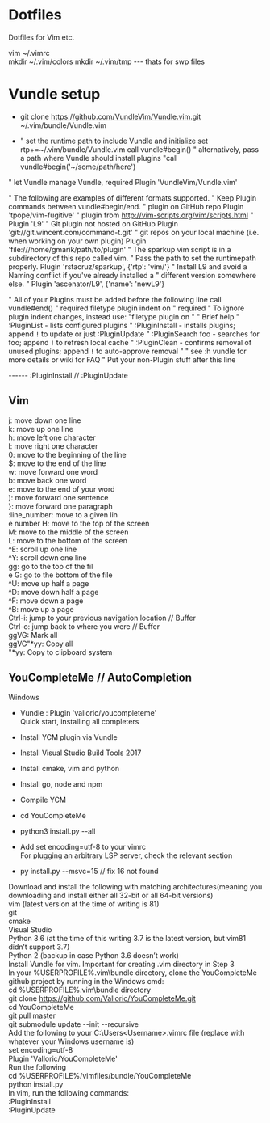 # Dotfiles
Dotfiles for Vim etc.


vim ~/.vimrc<br>
mkdir ~/.vim/colors
mkdir ~/.vim/tmp --- thats for swp files


# Vundle setup

- git clone https://github.com/VundleVim/Vundle.vim.git ~/.vim/bundle/Vundle.vim

- " set the runtime path to include Vundle and initialize
set rtp+=~/.vim/bundle/Vundle.vim
call vundle#begin()
" alternatively, pass a path where Vundle should install plugins
"call vundle#begin('~/some/path/here')

" let Vundle manage Vundle, required
Plugin 'VundleVim/Vundle.vim'

" The following are examples of different formats supported.
" Keep Plugin commands between vundle#begin/end.
" plugin on GitHub repo
Plugin 'tpope/vim-fugitive'
" plugin from http://vim-scripts.org/vim/scripts.html
" Plugin 'L9'
" Git plugin not hosted on GitHub
Plugin 'git://git.wincent.com/command-t.git'
" git repos on your local machine (i.e. when working on your own plugin)
Plugin 'file:///home/gmarik/path/to/plugin'
" The sparkup vim script is in a subdirectory of this repo called vim.
" Pass the path to set the runtimepath properly.
Plugin 'rstacruz/sparkup', {'rtp': 'vim/'}
" Install L9 and avoid a Naming conflict if you've already installed a
" different version somewhere else.
" Plugin 'ascenator/L9', {'name': 'newL9'}

" All of your Plugins must be added before the following line
call vundle#end()            " required
filetype plugin indent on    " required
" To ignore plugin indent changes, instead use:
"filetype plugin on
"
" Brief help
" :PluginList       - lists configured plugins
" :PluginInstall    - installs plugins; append `!` to update or just :PluginUpdate
" :PluginSearch foo - searches for foo; append `!` to refresh local cache
" :PluginClean      - confirms removal of unused plugins; append `!` to auto-approve removal
"
" see :h vundle for more details or wiki for FAQ
" Put your non-Plugin stuff after this line

------ :PluginInstall // :PluginUpdate


## Vim

j: move down one line<br>
k: move up one line<br>
h: move left one character<br>
l: move right one character<br>
0: move to the beginning of the line<br>
$: move to the end of the line<br>
w: move forward one word<br>
b: move back one word<br>
e: move to the end of your word<br>
): move forward one sentence<br>
}: move forward one paragraph<br>
:line_number: move to a given lin<br>e number
H: move to the top of the screen<br>
M: move to the middle of the screen<br>
L: move to the bottom of the screen<br>
^E: scroll up one line<br>
^Y: scroll down one line<br>
gg: go to the top of the fil<br>e
G: go to the bottom of the file<br>
^U: move up half a page<br>
^D: move down half a page<br>
^F: move down a page<br>
^B: move up a page<br>
Ctrl-i: jump to your previous navigation location // Buffer<br>
Ctrl-o: jump back to where you were // Buffer<br>
ggVG: Mark all<br>
ggVG"*yy: Copy all<br>
"*yy: Copy to clipboard system


## YouCompleteMe // AutoCompletion
Windows<br>
- Vundle : Plugin 'valloric/youcompleteme'<br>
Quick start, installing all completers<br>
- Install YCM plugin via Vundle<br>
- Install Visual Studio Build Tools 2017<br>
- Install cmake, vim and python<br>
- Install go, node and npm<br>
- Compile YCM<br>
- cd YouCompleteMe<br>
- python3 install.py --all<br>
- Add set encoding=utf-8 to your vimrc<br>
For plugging an arbitrary LSP server, check the relevant section<br>

- py install.py --msvc=15 // fix 16 not found<br>


Download and install the following with matching architectures(meaning you downloading and install either all 32-bit or all 64-bit versions)<br>
vim (latest version at the time of writing is 81)<br>
git<br>
cmake<br>
Visual Studio<br> 
Python 3.6 (at the time of this writing 3.7 is the latest version, but vim81 didn’t support 3.7)<br>
Python 2 (backup in case Python 3.6 doesn’t work)<br>
Install Vundle for vim. Important for creating .vim directory in Step 3<br>
In your %USERPROFILE%\.vim\bundle directory, clone the YouCompleteMe github project by running in the Windows cmd:<br>
cd %USERPROFILE%\.vim\bundle directory<br>
git clone https://github.com/Valloric/YouCompleteMe.git<br>
cd YouCompleteMe<br>
git pull master<br>
git submodule update --init --recursive<br>
Add the following to your C:\Users\<Username>\.vimrc file (replace <Username> with whatever your Windows username is)<br>
set encoding=utf-8<br>
Plugin 'Valloric/YouCompleteMe'<br>
Run the following<br>
cd %USERPROFILE%/vimfiles/bundle/YouCompleteMe<br>
python install.py<br>
In vim, run the following commands:<br>
:PluginInstall<br>
:PluginUpdate<br>
 




